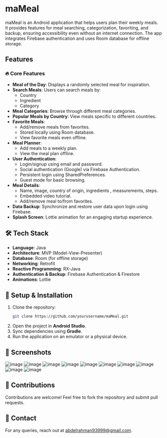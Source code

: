 # maMeal

maMeal is an Android application that helps users plan their weekly meals. It provides features for meal searching, categorization, favoriting, and backup, ensuring accessibility even without an internet connection. The app integrates Firebase authentication and uses Room database for offline storage.

## Features

### 🔥 Core Features
- **Meal of the Day**: Displays a randomly selected meal for inspiration.
- **Search Meals**: Users can search meals by:
  - Country
  - Ingredient
  - Category
- **Meal Categories**: Browse through different meal categories.
- **Popular Meals by Country**: View meals specific to different countries.
- **Favorite Meals**:
  - Add/remove meals from favorites.
  - Stored locally using Room database.
  - View favorite meals even offline.
- **Meal Planner**:
  - Add meals to a weekly plan.
  - View the meal plan offline.
- **User Authentication**:
  - Login/signup using email and password.
  - Social authentication (Google) via Firebase Authentication.
  - Persistent login using SharedPreferences.
  - Guest mode for basic browsing.
- **Meal Details**:
  - Name, image, country of origin, ingredients , measurements, steps.
  - Embedded video tutorial.
  - Add/remove meal to/from favorites.
- **Data Backup**: Synchronize and restore user data upon login using Firebase.
- **Splash Screen**: Lottie animation for an engaging startup experience.

## 🛠 Tech Stack
- **Language**: Java
- **Architecture**: MVP (Model-View-Presenter)
- **Database**: Room (for offline storage)
- **Networking**: Retrofit
- **Reactive Programming**: RX-Java
- **Authentication & Backup**: Firebase Authentication & Firestore
- **Animations**: Lottie

## 🚀 Setup & Installation
1. Clone the repository:
   ```bash
   git clone https://github.com/yourusername/maMeal.git
   ```
2. Open the project in **Android Studio**.
3. Sync dependencies using **Gradle**.
4. Run the application on an emulator or a physical device.

## 📸 Screenshots
![image](https://github.com/user-attachments/assets/c1e2d2eb-62ff-429d-9fdb-08a1740e50df)
![image](https://github.com/user-attachments/assets/5990a0f4-d967-477f-a887-850e20c5e769)
![image](https://github.com/user-attachments/assets/aca93237-a9d4-4637-9abe-6be70257c5a5)
![image](https://github.com/user-attachments/assets/973c7104-9372-443a-96dd-41eb858e23c2)
![image](https://github.com/user-attachments/assets/9f8b5cba-3516-4206-9961-2af20ecf03d5)
![image](https://github.com/user-attachments/assets/20c77fe5-1288-4fc8-b0b6-eb254e46bf20)
![image](https://github.com/user-attachments/assets/8a89e753-78d5-4bbd-950a-149a0fd73c89)
![image](https://github.com/user-attachments/assets/5b9b8435-47ec-4f90-8cfd-858fd0790efe)
![image](https://github.com/user-attachments/assets/2c206c78-2285-4b91-a0a0-62573eb890dd)
![image](https://github.com/user-attachments/assets/0761a1fd-8501-4150-9062-7bddd8a18c1e)

## 🤝 Contributions
Contributions are welcome! Feel free to fork the repository and submit pull requests.

## 📧 Contact
For any queries, reach out at [abdelrahman93999@gmail.com](mailto:abdelrahman93999@gmail.com).

